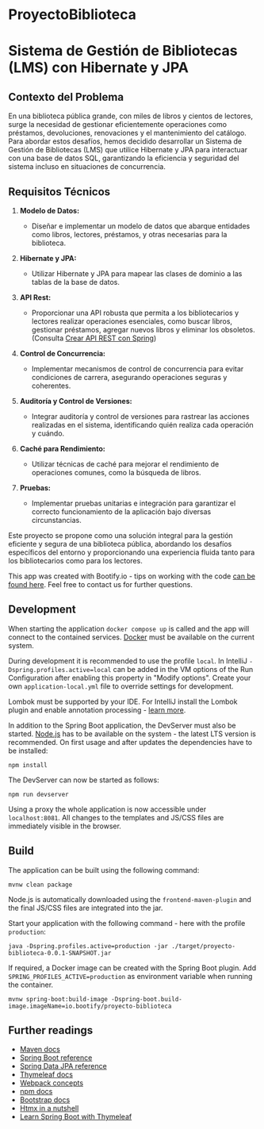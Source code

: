 # ProyectoBiblioteca

# Sistema de Gestión de Bibliotecas (LMS) con Hibernate y JPA

## Contexto del Problema

En una biblioteca pública grande, con miles de libros y cientos de lectores, surge la necesidad de gestionar eficientemente operaciones como préstamos, devoluciones, renovaciones y el mantenimiento del catálogo. Para abordar estos desafíos, hemos decidido desarrollar un Sistema de Gestión de Bibliotecas (LMS) que utilice Hibernate y JPA para interactuar con una base de datos SQL, garantizando la eficiencia y seguridad del sistema incluso en situaciones de concurrencia.

## Requisitos Técnicos

1. **Modelo de Datos:**
   - Diseñar e implementar un modelo de datos que abarque entidades como libros, lectores, préstamos, y otras necesarias para la biblioteca.

2. **Hibernate y JPA:**
   - Utilizar Hibernate y JPA para mapear las clases de dominio a las tablas de la base de datos.

3. **API Rest:**
   - Proporcionar una API robusta que permita a los bibliotecarios y lectores realizar operaciones esenciales, como buscar libros, gestionar préstamos, agregar nuevos libros y eliminar los obsoletos. (Consulta [Crear API REST con Spring](https://www.nigmacode.com/java/crear-api-rest-con-spring/))

4. **Control de Concurrencia:**
   - Implementar mecanismos de control de concurrencia para evitar condiciones de carrera, asegurando operaciones seguras y coherentes.

5. **Auditoría y Control de Versiones:**
   - Integrar auditoría y control de versiones para rastrear las acciones realizadas en el sistema, identificando quién realiza cada operación y cuándo.

6. **Caché para Rendimiento:**
   - Utilizar técnicas de caché para mejorar el rendimiento de operaciones comunes, como la búsqueda de libros.

7. **Pruebas:**
   - Implementar pruebas unitarias e integración para garantizar el correcto funcionamiento de la aplicación bajo diversas circunstancias.

Este proyecto se propone como una solución integral para la gestión eficiente y segura de una biblioteca pública, abordando los desafíos específicos del entorno y proporcionando una experiencia fluida tanto para los bibliotecarios como para los lectores.


This app was created with Bootify.io - tips on working with the code [can be found here](https://bootify.io/next-steps/).
Feel free to contact us for further questions.

## Development

When starting the application `docker compose up` is called and the app will connect to the contained services.
[Docker](https://www.docker.com/get-started/) must be available on the current system.

During development it is recommended to use the profile `local`. In IntelliJ `-Dspring.profiles.active=local` can be
added in the VM options of the Run Configuration after enabling this property in "Modify options". Create your own
`application-local.yml` file to override settings for development.

Lombok must be supported by your IDE. For IntelliJ install the Lombok plugin and enable annotation processing -
[learn more](https://bootify.io/next-steps/spring-boot-with-lombok.html).

In addition to the Spring Boot application, the DevServer must also be started. [Node.js](https://nodejs.org/) has to be
available on the system - the latest LTS version is recommended. On first usage and after updates the dependencies have to be installed:

```
npm install
```

The DevServer can now be started as follows:

```
npm run devserver
```

Using a proxy the whole application is now accessible under `localhost:8081`. All changes to the templates and JS/CSS
files are immediately visible in the browser.

## Build

The application can be built using the following command:

```
mvnw clean package
```

Node.js is automatically downloaded using the `frontend-maven-plugin` and the final JS/CSS files are integrated into the jar.

Start your application with the following command - here with the profile `production`:

```
java -Dspring.profiles.active=production -jar ./target/proyecto-biblioteca-0.0.1-SNAPSHOT.jar
```

If required, a Docker image can be created with the Spring Boot plugin. Add `SPRING_PROFILES_ACTIVE=production` as
environment variable when running the container.

```
mvnw spring-boot:build-image -Dspring-boot.build-image.imageName=io.bootify/proyecto-biblioteca
```

## Further readings

* [Maven docs](https://maven.apache.org/guides/index.html)  
* [Spring Boot reference](https://docs.spring.io/spring-boot/docs/current/reference/htmlsingle/)  
* [Spring Data JPA reference](https://docs.spring.io/spring-data/jpa/docs/current/reference/html/)  
* [Thymeleaf docs](https://www.thymeleaf.org/documentation.html)  
* [Webpack concepts](https://webpack.js.org/concepts/)  
* [npm docs](https://docs.npmjs.com/)  
* [Bootstrap docs](https://getbootstrap.com/docs/5.3/getting-started/introduction/)  
* [Htmx in a nutshell](https://htmx.org/docs/)  
* [Learn Spring Boot with Thymeleaf](https://www.wimdeblauwe.com/books/taming-thymeleaf/)  
